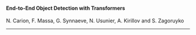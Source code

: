 #### End-to-End Object Detection with Transformers
N. Carion, F. Massa, G. Synnaeve, N. Usunier, A. Kirillov and S. Zagoruyko

---
